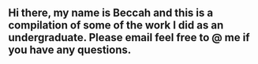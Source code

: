 ## Hi there, my name is Beccah and this is a compilation of some of the work I did as an undergraduate. Please email feel free to @ me if you have any questions.
